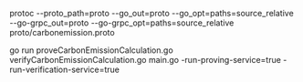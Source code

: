 protoc --proto_path=proto --go_out=proto --go_opt=paths=source_relative --go-grpc_out=proto --go-grpc_opt=paths=source_relative proto/carbonemission.proto

go run proveCarbonEmissionCalculation.go verifyCarbonEmissionCalculation.go  main.go -run-proving-service=true -run-verification-service=true